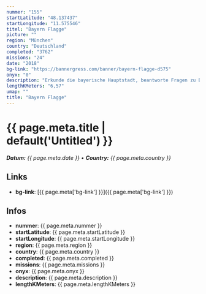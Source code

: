```yaml
---
nummer: "155"
startLatitude: "48.137437"
startLongitude: "11.575546"
titel: "Bayern Flagge"
picture: ""
region: "München"
country: "Deutschland"
completed: "3762"
missions: "24"
date: "2018"
bg-link: "https://bannergress.com/banner/bayern-flagge-d575"
onyx: "0"
description: "Erkunde die bayerische Hauptstadt, beantworte Fragen zu Bayern und erhalte als Belohnung die bayerische Flagge mit Wappen.\nDiese Mission startet am Marienplatz."
lengthKMeters: "6,57"
umap: ""
title: "Bayern Flagge"
---
```

# {{ page.meta.title | default('Untitled') }}

_**Datum:** {{ page.meta.date }} • **Country:** {{ page.meta.country }}_

## Links
- **bg-link**: [{{ page.meta['bg-link'] }}]({{ page.meta['bg-link'] }})

## Infos
- **nummer**: {{ page.meta.nummer }}
- **startLatitude**: {{ page.meta.startLatitude }}
- **startLongitude**: {{ page.meta.startLongitude }}
- **region**: {{ page.meta.region }}
- **country**: {{ page.meta.country }}
- **completed**: {{ page.meta.completed }}
- **missions**: {{ page.meta.missions }}
- **onyx**: {{ page.meta.onyx }}
- **description**: {{ page.meta.description }}
- **lengthKMeters**: {{ page.meta.lengthKMeters }}
